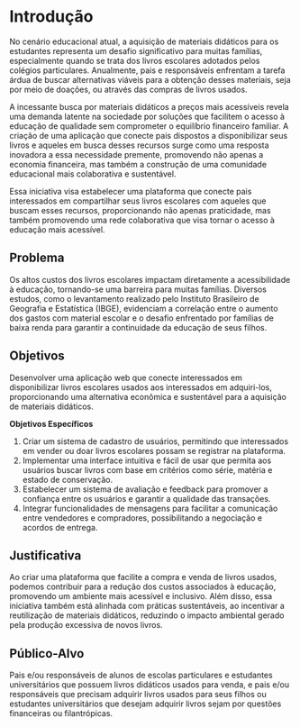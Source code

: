 # Introdução

No cenário educacional atual, a aquisição de materiais didáticos para os estudantes representa um desafio significativo para muitas famílias, especialmente quando se trata dos livros escolares adotados pelos colégios particulares. Anualmente, pais e responsáveis enfrentam a tarefa árdua de buscar alternativas viáveis para a obtenção desses materiais, seja por meio de doações, ou através das compras de livros usados.

A incessante busca por materiais didáticos a preços mais acessíveis revela uma demanda latente na sociedade por soluções que facilitem o acesso à educação de qualidade sem comprometer o equilíbrio financeiro familiar. A criação de uma aplicação que conecte pais dispostos a disponibilizar seus livros e aqueles em busca desses recursos surge como uma resposta inovadora a essa necessidade premente, promovendo não apenas a economia financeira, mas também a construção de uma comunidade educacional mais colaborativa e sustentável.

Essa iniciativa visa estabelecer uma plataforma que conecte pais interessados em compartilhar seus livros escolares com aqueles que buscam esses recursos, proporcionando não apenas praticidade, mas também promovendo uma rede colaborativa que visa tornar o acesso à educação mais acessível.

## Problema
Os altos custos dos livros escolares impactam diretamente a acessibilidade à educação, tornando-se uma barreira para muitas famílias. Diversos estudos, como o levantamento realizado pelo Instituto Brasileiro de Geografia e Estatística (IBGE), evidenciam a correlação entre o aumento dos gastos com material escolar e o desafio enfrentado por famílias de baixa renda para garantir a continuidade da educação de seus filhos.

## Objetivos

Desenvolver uma aplicação web que conecte interessados em disponibilizar livros escolares usados aos interessados em adquiri-los, proporcionando uma alternativa econômica e sustentável para a aquisição de materiais didáticos.

**Objetivos Específicos**
1.	Criar um sistema de cadastro de usuários, permitindo que interessados em vender ou doar livros escolares possam se registrar na plataforma.
2.	Implementar uma interface intuitiva e fácil de usar que permita aos usuários buscar livros com base em critérios como série, matéria e estado de conservação.
3.	Estabelecer um sistema de avaliação e feedback para promover a confiança entre os usuários e garantir a qualidade das transações.
4.	Integrar funcionalidades de mensagens para facilitar a comunicação entre vendedores e compradores, possibilitando a negociação e acordos de entrega.


## Justificativa

Ao criar uma plataforma que facilite a compra e venda de livros usados, podemos contribuir para a redução dos custos associados à educação, promovendo um ambiente mais acessível e inclusivo. Além disso, essa iniciativa também está alinhada com práticas sustentáveis, ao incentivar a reutilização de materiais didáticos, reduzindo o impacto ambiental gerado pela produção excessiva de novos livros.


## Público-Alvo

Pais e/ou responsáveis de alunos de escolas particulares e estudantes universitários que possuem livros didáticos usados para venda, e pais e/ou responsáveis que precisam adquirir livros usados para seus filhos ou estudantes universitários que desejam adquirir livros sejam por questões financeiras ou filantrópicas. 

